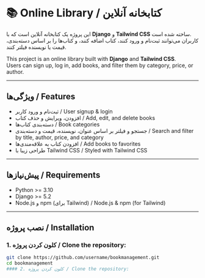 # 📚 Online Library / کتابخانه آنلاین

این پروژه یک کتابخانه آنلاین است که با **Django** و **Tailwind CSS** ساخته شده است.  
کاربران می‌توانند ثبت‌نام و ورود کنند، کتاب اضافه کنند، و کتاب‌ها را بر اساس دسته‌بندی، قیمت یا نویسنده فیلتر کنند.  

This project is an online library built with **Django** and **Tailwind CSS**.  
Users can sign up, log in, add books, and filter them by category, price, or author.

---

## ویژگی‌ها / Features
- ثبت‌نام و ورود کاربر / User signup & login
- افزودن، ویرایش و حذف کتاب / Add, edit, and delete books
- دسته‌بندی کتاب‌ها / Book categories
- جستجو و فیلتر بر اساس عنوان، نویسنده، قیمت و دسته‌بندی / Search and filter by title, author, price, and category
- افزودن کتاب به علاقه‌مندی‌ها / Add books to favorites
- طراحی زیبا با Tailwind CSS / Styled with Tailwind CSS

---

## پیش‌نیازها / Requirements
- Python >= 3.10
- Django >= 5.2
- Node.js و npm (برای Tailwind) / Node.js & npm (for Tailwind)

---

## نصب پروژه / Installation

### 1. کلون کردن پروژه / Clone the repository:
```bash
git clone https://github.com/username/bookmanagement.git
cd bookmanagement
#### 2. کلون کردن پروژه / Clone the repository:


